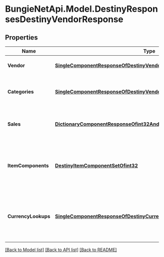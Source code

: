 
# BungieNetApi.Model.DestinyResponsesDestinyVendorResponse

## Properties

Name | Type | Description | Notes
------------ | ------------- | ------------- | -------------
**Vendor** | [**SingleComponentResponseOfDestinyVendorComponent**](SingleComponentResponseOfDestinyVendorComponent.md) | The base properties of the vendor.  COMPONENT TYPE: Vendors | [optional] 
**Categories** | [**SingleComponentResponseOfDestinyVendorCategoriesComponent**](SingleComponentResponseOfDestinyVendorCategoriesComponent.md) | Categories that the vendor has available, and references to the sales therein.  COMPONENT TYPE: VendorCategories | [optional] 
**Sales** | [**DictionaryComponentResponseOfint32AndDestinyVendorSaleItemComponent**](DictionaryComponentResponseOfint32AndDestinyVendorSaleItemComponent.md) | Sales, keyed by the vendorItemIndex of the item being sold.  COMPONENT TYPE: VendorSales | [optional] 
**ItemComponents** | [**DestinyItemComponentSetOfint32**](DestinyItemComponentSetOfint32.md) | Item components, keyed by the vendorItemIndex of the active sale items.  COMPONENT TYPE: [See inside the DestinyItemComponentSet contract for component types.] | [optional] 
**CurrencyLookups** | [**SingleComponentResponseOfDestinyCurrenciesComponent**](SingleComponentResponseOfDestinyCurrenciesComponent.md) | A \&quot;lookup\&quot; convenience component that can be used to quickly check if the character has access to items that can be used for purchasing.  COMPONENT TYPE: CurrencyLookups | [optional] 

[[Back to Model list]](../README.md#documentation-for-models)
[[Back to API list]](../README.md#documentation-for-api-endpoints)
[[Back to README]](../README.md)

